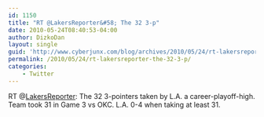```yaml
---
id: 1150
title: "RT @LakersReporter&#58; The 32 3-p"
date: 2010-05-24T08:40:53-04:00
author: DizkoDan
layout: single
guid: 'http://www.cyberjunx.com/blog/archives/2010/05/24/rt-lakersreporter-the-32-3-p/'
permalink: /2010/05/24/rt-lakersreporter-the-32-3-p/
categories:
    - Twitter
---
```


RT @[LakersReporter](http://twitter.com/LakersReporter): The 32 3-pointers taken by L.A. a career-playoff-high. Team took 31 in Game 3 vs OKC. L.A. 0-4 when taking at least 31.